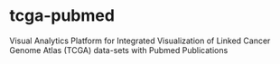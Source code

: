 tcga-pubmed
===========

Visual Analytics Platform for Integrated Visualization of Linked Cancer Genome Atlas (TCGA) data-sets with Pubmed Publications

